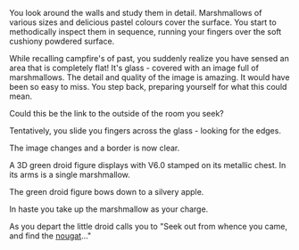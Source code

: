 You look around the walls and study them in detail. Marshmallows of various
sizes and delicious pastel colours cover the surface. You start to methodically
inspect them in sequence, running your fingers over the soft cushiony powdered
surface.

While recalling campfire's of past, you suddenly realize you have sensed an area
that is completely flat! It's glass - covered with an image full of marshmallows.
The detail and quality of the image is amazing. It would  have been so easy to
miss. You step back, preparing yourself for what this could mean.

Could this be the link to the outside of the room you seek?

Tentatively, you slide you fingers across the glass - looking for the edges.

The image changes and a border is now clear.

A 3D green droid figure displays with V6.0 stamped on its metallic chest. In its
arms is a single marshmallow.

The green droid figure bows down to a silvery apple.

In haste you take up the marshmallow as your charge.

As you depart the little droid calls you to "Seek out from whence you came, and find the [nougat](../nougat/nougat.md)..."
